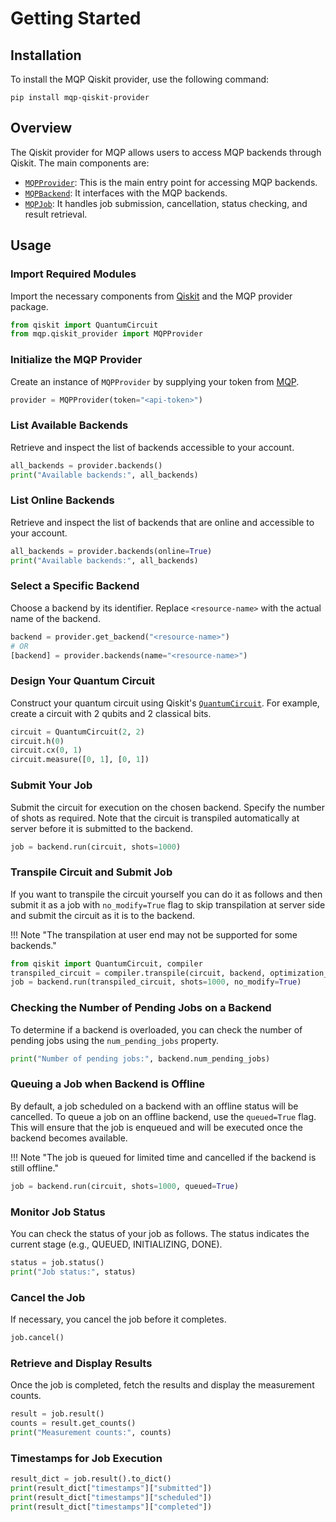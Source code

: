 # Getting Started

## Installation

To install the MQP Qiskit provider, use the following command:

```shell
pip install mqp-qiskit-provider
```

## Overview

The Qiskit provider for MQP allows users to access MQP backends through Qiskit. The main components are:

- [`MQPProvider`](../api/mqp_provider.md): This is the main entry point for accessing MQP backends.
- [`MQPBackend`](../api/mqp_backend.md): It interfaces with the MQP backends.
- [`MQPJob`](../api/mqp_job.md): It handles job submission, cancellation, status checking, and result retrieval.

## Usage

### Import Required Modules

Import the necessary components from [Qiskit](https://qiskit.org) and the MQP provider package.

```python
from qiskit import QuantumCircuit
from mqp.qiskit_provider import MQPProvider
```

### Initialize the MQP Provider

Create an instance of `MQPProvider` by supplying your token from [MQP](https://portal.quantum.lrz.de).

```python
provider = MQPProvider(token="<api-token>")
```

### List Available Backends

Retrieve and inspect the list of backends accessible to your account.

```python
all_backends = provider.backends()
print("Available backends:", all_backends)
```

### List Online Backends

Retrieve and inspect the list of backends that are online and accessible to your account.

```python
all_backends = provider.backends(online=True)
print("Available backends:", all_backends)
```

### Select a Specific Backend

Choose a backend by its identifier. Replace `<resource-name>` with the actual name of the backend.

```python
backend = provider.get_backend("<resource-name>")
# OR
[backend] = provider.backends(name="<resource-name>")
```

### Design Your Quantum Circuit

Construct your quantum circuit using Qiskit's [`QuantumCircuit`](https://qiskit.org/documentation/stubs/qiskit.circuit.QuantumCircuit.html). For example, create a circuit with 2 qubits and 2 classical bits.

```python
circuit = QuantumCircuit(2, 2)
circuit.h(0)
circuit.cx(0, 1)
circuit.measure([0, 1], [0, 1])
```

### Submit Your Job

Submit the circuit for execution on the chosen backend. Specify the number of shots as required. Note that the circuit is transpiled automatically at server before it is submitted to the backend.

```python
job = backend.run(circuit, shots=1000)
```

### Transpile Circuit and Submit Job

If you want to transpile the circuit yourself you can do it as follows and then submit it as a job with `no_modify=True` flag to skip transpilation at server side and submit the circuit as it is to the backend.

!!! Note "The transpilation at user end may not be supported for some backends."

```python
from qiskit import QuantumCircuit, compiler
transpiled_circuit = compiler.transpile(circuit, backend, optimization_level=3)
job = backend.run(transpiled_circuit, shots=1000, no_modify=True)
```

### Checking the Number of Pending Jobs on a Backend

To determine if a backend is overloaded, you can check the number of pending jobs using the `num_pending_jobs` property.

```python
print("Number of pending jobs:", backend.num_pending_jobs)
```

### Queuing a Job when Backend is Offline

By default, a job scheduled on a backend with an offline status will be cancelled. To queue a job on an offline backend, use the `queued=True` flag. This will ensure that the job is enqueued and will be executed once the backend becomes available.

!!! Note "The job is queued for limited time and cancelled if the backend is still offline."

```python
job = backend.run(circuit, shots=1000, queued=True)
```

### Monitor Job Status

You can check the status of your job as follows. The status indicates the current stage (e.g., QUEUED, INITIALIZING, DONE).

```python
status = job.status()
print("Job status:", status)
```

### Cancel the Job

If necessary, you cancel the job before it completes.

```python
job.cancel()
```

### Retrieve and Display Results

Once the job is completed, fetch the results and display the measurement counts.

```python
result = job.result()
counts = result.get_counts()
print("Measurement counts:", counts)
```

### Timestamps for Job Execution

```python
result_dict = job.result().to_dict()
print(result_dict["timestamps"]["submitted"])
print(result_dict["timestamps"]["scheduled"])
print(result_dict["timestamps"]["completed"])
```
